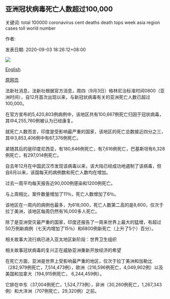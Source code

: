 ## 亚洲冠状病毒死亡人数超过100,000

关键词: total 100000 coronavirus cent deaths death tops week asia region cases toll world number

作者: 

发表日期: 2020-09-03 18:26:12+08:00

![](https://www.straitstimes.com/sites/default/files/styles/x_large/public/articles/2020/09/03/yq-indcov-03092024.jpg?itok=U8tu7bmO)

[English](Coronavirus%20death%20toll%20in%20Asia%20tops%20100%2C000.md)

[原网页](https://www.straitstimes.com/asia/south-asia/coronavirus-death-toll-in-asia-tops-100000)

法新社消息，法新社根据官方消息，周四（9月3日）格林尼治标准时间0800（亚洲时间），自12月首次出现以来，与新冠状病毒有关的亚洲死亡人数已超过100,000。

在官方宣布的5,420,803例病例中，该地区共有100,667例死亡归因于冠状病毒，其中4,255,760例被认为已经康复。

就死亡人数而言，印度是受影响最严重的国家，该地区的死亡总数接近四分之三，其中3,853,406例中有67,376例死亡。

紧随其后的是印度尼西亚，有180,646例死亡，有7,616例死亡，巴基斯坦有6,328例死亡，有297,014例死亡。

自去年12月在中国武汉市发现该病毒以来，该大陆已经成功地遏制了该病毒，但自8月以来，该国每天的病例数和死亡人数均在增加。

过去一周平均每天报告近90,000例感染和1200例死亡。

与上周相比，案件数量增加了11％，死亡人数增加了6％。

该地区在一周内的病例也最多，为618,000，死亡人数第二高的是8,600，仅次于拉丁美洲，该地区每周仍然有16,000多人死亡。

除了是亚洲受灾最严重的国家，印度还报告了一周来世界上最大的猛增，有超过50万例新病例（七天内增加了15％）和6800例新死亡（上升了5个）百分）。

相关故事大流行病已进入亚太地区新阶段：世界卫生组织

相关故事冠状病毒的复兴正在威胁亚洲重新开放经济的希望

在死亡方面，亚洲是世界上受影响最严重的地区，仅次于拉丁美洲和加勒比（282,979例死亡，7,514,473例），欧洲（216,596例死亡，4,049,902例）以及美国和加拿大（194,915例死亡， 6,244,459例）。

它排在中东（37,004例死亡，1,524,773例），非洲（30,260例死亡，1,267,343例）和大洋洲（707例死亡，29,320例）之前。